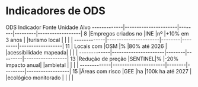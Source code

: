 
# Indicadores de ODS 
  ODS           Indicador             Fonte    Unidade   Alvo
-------------|----------------------|--------|---------|------------------|
8            |Empregos criados no   |INE     |nº       |+10% em 3 anos    |
             |turismo local         |        |         |                  |
-------------|----------------------|--------|---------|------------------|
11           | Locais com           |OSM     |%        |80% até 2026      |
             |acessibilidade mapeada|        |         |                  |
-------------|----------------------|--------|---------|------------------|
13           |Redução de preção     |SENTINEL|%        |-20% impacto anual|
             |ambietal              |        |         |                  |
-------------|----------------------|--------|---------|------------------|
15           |Áreas com risco       |GEE     |ha       |100k ha até 2027  |        
             |ecológico monitorado  |        |         |                  |



